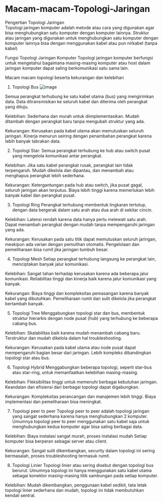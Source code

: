 # Macam-macam-Topologi-Jaringan

Pengertian Topologi Jaringan        
Topologi jaringan komputer adalah metode atau cara yang digunakan agar bisa menghubungkan satu komputer dengan komputer lainnya. Struktur atau jaringan yang digunakan untuk menghubungkan satu komputer dengan komputer lainnya bisa dengan menggunakan kabel atau pun nirkabel (tanpa kabel)

Fungsi Topologi Jaringan Komputer
Topologi jaringan komputer berfungsi untuk mengetahui bagaimana masing-masing komputer atau host dalam jaringan komputer dapat saling berkomunikasi satu sama lain.

Macam macam topologi beserta kekurangan dan kelebihan 

1. Topologi Bus
![image](https://github.com/user-attachments/assets/aaf2b92c-66bf-44bf-8b4f-265711f5bc7f)

Semua perangkat terhubung ke satu kabel utama (bus) yang mengirimkan data. Data ditransmisikan ke seluruh kabel dan diterima oleh perangkat yang dituju.

Kelebihan: Sederhana dan murah untuk diimplementasikan. Mudah ditambah dengan perangkat baru tanpa mengubah struktur yang ada.

Kekurangan: Kerusakan pada kabel utama akan memutuskan seluruh jaringan. Kinerja menurun seiring dengan penambahan perangkat karena lebih banyak tabrakan data.

2. Topologi Star:
Semua perangkat terhubung ke hub atau switch pusat yang mengelola komunikasi antar perangkat.

 Kelebihan: Jika satu kabel perangkat rusak, perangkat lain tidak terpengaruh. Mudah dikelola dan dipantau, dan menambah atau menghapus perangkat lebih sederhana.

Kekurangan: Ketergantungan pada hub atau switch, jika pusat gagal, seluruh jaringan akan terputus.
Biaya lebih tinggi karena memerlukan lebih banyak kabel dan perangkat pusat.

3. Topologi Ring
Perangkat terhubung membentuk lingkaran tertutup, dengan data bergerak dalam satu arah atau dua arah di sekitar cincin.

Kelebihan: Latensi rendah karena data hanya perlu melewati satu arah. Dapat menambah perangkat dengan mudah tanpa mempengaruhi jaringan yang ada.

Kekurangan: Kerusakan pada satu titik dapat memutuskan seluruh jaringan, meskipun ada varian dengan pemulihan otomatis.
Pengelolaan dan pemeliharaan bisa rumit jika jaringan tumbuh besar.

4. Topologi Mesh
Setiap perangkat terhubung langsung ke perangkat lain, menciptakan banyak jalur komunikasi. 

Kelebihan: Sangat tahan terhadap kerusakan karena ada beberapa jalur komunikasi. Reliabilitas tinggi dan kinerja baik karena jalur komunikasi yang banyak.

Kekurangan: Biaya tinggi dan kompleksitas pemasangan karena banyak kabel yang dibutuhkan.
Pemeliharaan rumit dan sulit dikelola jika perangkat bertambah banyak.

5. Topologi Tree
Menggabungkan topologi star dan bus, membentuk struktur hierarkis dengan node pusat (hub) yang terhubung ke beberapa cabang bus.

Kelebihan: Skalabilitas baik karena mudah menambah cabang baru.
Terstruktur dan mudah dikelola dalam hal troubleshooting.

Kekurangan: Kerusakan pada kabel utama atau node pusat dapat mempengaruhi bagian besar dari jaringan. Lebih kompleks dibandingkan topologi star atau bus.

6. Topologi Hybrid
Menggabungkan beberapa topologi, seperti star-bus atau star-ring, untuk memanfaatkan kelebihan masing-masing.

Kelebihan: Fleksibilitas tinggi untuk memenuhi berbagai kebutuhan jaringan. Keandalan dan efisiensi dari berbagai topologi dapat digabungkan.

Kekurangan: Kompleksitas perancangan dan manajemen lebih tinggi. Biaya implementasi dan pemeliharaan bisa meningkat.

7. Topologi peer to peer 
  Topologi peer to peer adalah topologi jaringan yang sangat sederhana karena hanya menghubungkan 2 komputer. Umumnya topologi peer to peer menggunakan satu kabel saja untuk menghubungkan kedua komputer agar bisa saling berbagai data. 

Kelebihan: Biaya instalasi sangat murah, proses instalasi mudah
Setiap komputer bisa berperan sebagai server atau client.

Kekurangan: Sangat sulit dikembangkan, security dalam topologi ini sering bermasalah, proses troubleshooting termasuk rumit.

8. Topologi Linier
Topologi linier atau sering disebut dengan topologi bus berurut. Umumnya topologi ini hanya menggunakan satu kabel utama sebagai konektor masing-masing titik sambungan pada setiap komputer.

Kelebihan: Mudah dikembangkan, 
penggunaan kabel sedikit,
tata letak topologi linier sederhana dan mudah, topologi ini tidak membutuhkan kendali sentral.
